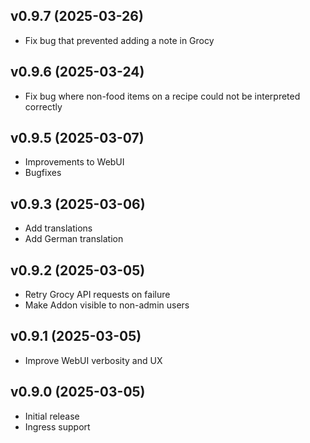 ## v0.9.7 (2025-03-26)
- Fix bug that prevented adding a note in Grocy

## v0.9.6 (2025-03-24)
- Fix bug where non-food items on a recipe could not be interpreted correctly

## v0.9.5 (2025-03-07)
- Improvements to WebUI
- Bugfixes

## v0.9.3 (2025-03-06)
- Add translations
- Add German translation

## v0.9.2 (2025-03-05)
- Retry Grocy API requests on failure
- Make Addon visible to non-admin users

## v0.9.1 (2025-03-05)
- Improve WebUI verbosity and UX

## v0.9.0 (2025-03-05)
- Initial release
- Ingress support